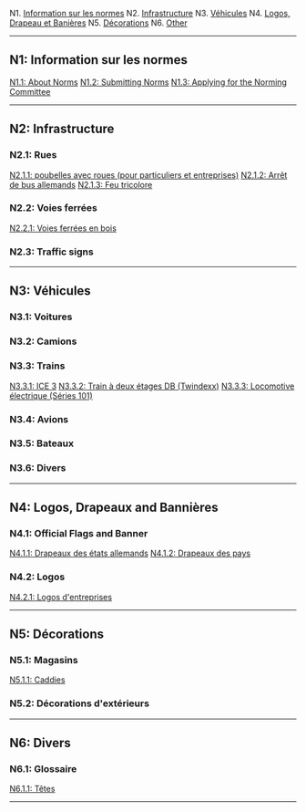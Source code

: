 
N1. [Information sur les normes](#n1-information-sur-les-normes)
N2. [Infrastructure](#n2-infrastructure)
N3. [Véhicules](#n3-véhicules)
N4. [Logos, Drapeau et Banières](#n4-logos-drapeaux-et-banières)
N5. [Décorations](#n5-décorations)
N6. [Other](#n6-other)

***

## N1: Information sur les normes

[N1.1: About Norms](/BTFR/FR/N1/1)
[N1.2: Submitting Norms](/BTFR/FR/N1/2)
[N1.3: Applying for the Norming Committee](/BTFR/FR/N1/3)

***

## N2: Infrastructure
### N2.1: Rues
[N2.1.1: poubelles avec roues (pour particuliers et entreprises)](/BTFR/FR/N2/1/1)
[N2.1.2: Arrêt de bus allemands](/BTFR/FR/N2/1/2)
[N2.1.3: Feu tricolore](/BTFR/FR/N2/1/3)
### N2.2: Voies ferrées
[N2.2.1: Voies ferrées en bois](/BTFR/FR/N2/2/1)
### N2.3: Traffic signs

***

## N3: Véhicules
### N3.1: Voitures
### N3.2: Camions
### N3.3: Trains
[N3.3.1: ICE 3](/BTFR/FR/N3/3/1)
[N3.3.2: Train à deux étages DB (Twindexx)](/BTFR/FR/N3/3/2)
[N3.3.3: Locomotive électrique (Séries 101)](/BTFR/FR/N3/3/3)
### N3.4: Avions
### N3.5: Bateaux
### N3.6: Divers

***

## N4: Logos, Drapeaux and Bannières
### N4.1: Official Flags and Banner
[N4.1.1: Drapeaux des états allemands](/BTFR/FR/N4/1/1)
[N4.1.2: Drapeaux des pays](/BTFR/FR/N4/1/2)
### N4.2: Logos
[N4.2.1: Logos d'entreprises](/BTFR/FR/N4/2/1)

***

## N5: Décorations
### N5.1: Magasins
[N5.1.1: Caddies](/BTFR/FR/N5/1/1)
### N5.2: Décorations d'extérieurs

***

## N6: Divers
### N6.1: Glossaire
[N6.1.1: Têtes](/BTFR/FR/N6/1/1)

***
